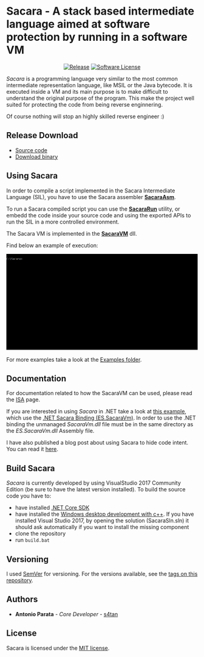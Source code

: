 # Sacara - A stack based intermediate language aimed at software protection by running in a software VM

 <p align="center">
    <a href="https://github.com/enkomio/sacara/releases/latest"><img alt="Release" src="https://img.shields.io/github/release/enkomio/sacara.svg?svg=true"></a>   
    <a href="https://github.com/enkomio/sacara/blob/master/LICENSE.md"><img alt="Software License" src="https://img.shields.io/badge/License-CC%20BY%204.0-brightgreen.svg"></a>
  </p>
 
_Sacara_ is a programming language very similar to the most common intermediate representation language, like MSIL or the Java bytecode. 
It is executed inside a VM and its main purpose is to make difficult to understand the original purpose of the program.
This make the project well suited for protecting the code from being reverse enginnering. 

Of course nothing will stop an highly skilled reverse engineer :)

## Release Download
 - [Source code][1]
 - [Download binary][2]
 
## Using Sacara

In order to compile a script implemented in the Sacara Intermediate Language (SIL), you have to use the Sacara assembler <a href="https://github.com/enkomio/sacara/tree/master/Src/SacaraAsm">**SacaraAsm**</a>. 

To run a Sacara compiled script you can use the <a href="https://github.com/enkomio/sacara/tree/master/Src/SacaraRun">**SacaraRun**</a> utility, or embedd the code inside your source code and using the exported APIs to run the SIL in a more controlled environment.

The Sacara VM is implemented in the <a href="https://github.com/enkomio/sacara/tree/master/Src/SacaraVm">**SacaraVM**</a> dll.

Find below an example of execution:

<img src="https://raw.githubusercontent.com/enkomio/media/master/sacara/sacara_run.gif" />

For more examples take a look at the <a href="https://github.com/enkomio/sacara/tree/master/Src/Examples">Examples folder</a>.

## Documentation

For documentation related to how the SacaraVM can be used, please read the [ISA][3] page. 

If you are interested in using _Sacara_ in .NET take a look at <a href='https://github.com/enkomio/sacara/blob/master/Src/Examples/DotNetBinding/Program.fs'>this example</a>, which use the <a href='https://github.com/enkomio/sacara/tree/master/Src/ES.SacaraVm'>.NET Sacara Binding (ES.SacaraVm)</a>. In order to use the .NET binding the unmanaged _SacaraVm.dll_ file must be in the same directory as the _ES.SacaraVm.dll_ Assembly file.


I have also published a blog post about using Sacara to hide code intent. You can read it <a href="http://antonioparata.blogspot.com/2018/11/sacara-vm-vs-antivirus-industry.html">here</a>.

## Build Sacara
_Sacara_ is currently developed by using VisualStudio 2017 Community Edition (be sure to have the latest version installed). To build the source code you have to:
* have installed <a href="https://www.microsoft.com/net/download">.NET Core SDK</a>
* have installed the <a href="https://blogs.msdn.microsoft.com/vcblog/2017/04/17/windows-desktop-development-with-c-in-visual-studio/">Windows desktop development with c++</a>. If you have installed Visual Studio 2017, by opening the solution (SacaraSln.sln) it should ask automatically if you want to install the missing component
* clone the repository
* run ``build.bat``

## Versioning

I used [SemVer](http://semver.org/) for versioning. For the versions available, see the [tags on this repository](https://github.com/enkomio/sacara/tags). 

## Authors

* **Antonio Parata** - *Core Developer* - [s4tan](https://twitter.com/s4tan)

## License

Sacara is licensed under the [MIT license](LICENSE.TXT).

  [1]: https://github.com/enkomio/sacara/tree/master/Src
  [2]: https://github.com/enkomio/sacara/releases/latest
  [3]: https://github.com/enkomio/sacara/blob/master/ISA.md

